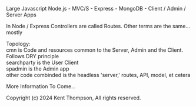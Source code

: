 Large Javascript Node.js - MVC/S - Express - MongoDB - Client / Admin / Server Apps

In Node / Express Controllers are called Routes. Other terms are the same... mostly

Topology:  
cmn is Code and resources common to the Server, Admin and the Client. Follows DRY principle  
searchparty is the User Client  
spadmin is the Admin app  
other code combinded is the headless 'server,' routes, API, model, et cetera  

More Information To Come...  

Copyright (c) 2024 Kent Thompson, All rights reserved.

